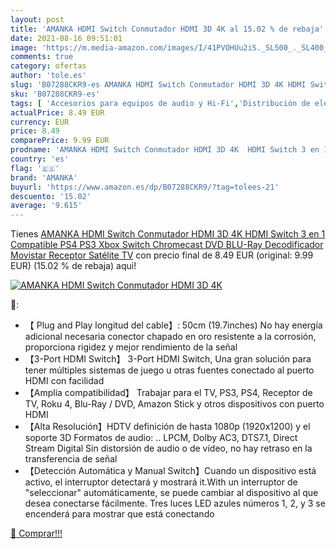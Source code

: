 ```yaml
---
layout: post
title: 'AMANKA HDMI Switch Conmutador HDMI 3D 4K al 15.02 % de rebaja'
date: 2021-08-16 09:51:01
image: 'https://m.media-amazon.com/images/I/41PVOHUu2iS._SL500_._SL400_.jpg'
comments: true
category: ofertas
author: 'tole.es'
slug: 'B07288CKR9-es AMANKA HDMI Switch Conmutador HDMI 3D 4K HDMI Switch 3 en...'
sku: 'B07288CKR9-es'
tags: [ 'Accesorios para equipos de audio y Hi-Fi','Distribución de electrónica','Electrónica','Equipos de audio y Hi-Fi','Selectores electrónicos de audio y vídeo','amanka','ps4','xbox', ]
actualPrice: 8.49 EUR
currency: EUR
price: 8.49
comparePrice: 9.99 EUR
prodname: 'AMANKA HDMI Switch Conmutador HDMI 3D 4K  HDMI Switch 3 en 1 Compatible PS4 PS3 Xbox Switch Chromecast DVD BLU-Ray Decodificador Movistar Receptor Satélite TV'
country: 'es'
flag: '🇪🇸'
brand: 'AMANKA'
buyurl: 'https://www.amazon.es/dp/B07288CKR9/?tag=tolees-21'
descuento: '15.02'
average: '9.615'
---
```


Tienes [AMANKA HDMI Switch Conmutador HDMI 3D 4K  HDMI Switch 3 en 1 Compatible PS4 PS3 Xbox Switch Chromecast DVD BLU-Ray Decodificador Movistar Receptor Satélite TV](https://www.amazon.es/dp/B07288CKR9/?tag=tolees-21) con precio final de  8.49 EUR (original: 9.99 EUR) (15.02 %  de rebaja) aqui!

[![AMANKA HDMI Switch Conmutador HDMI 3D 4K](https://m.media-amazon.com/images/I/41PVOHUu2iS._SL500_._SL400_.jpg)](https://www.amazon.es/dp/B07288CKR9/?tag=tolees-21)

🔎:

- 【 Plug and Play longitud del cable】: 50cm (19.7inches) No hay energía adicional necesaria conector chapado en oro resistente a la corrosión, proporciona rigidez y mejor rendimiento de la señal
- 【3-Port HDMI Switch】 3-Port HDMI Switch, Una gran solución para tener múltiples sistemas de juego u otras fuentes conectado al puerto HDMI con facilidad
- 【Amplia compatibilidad】 Trabajar para el TV, PS3, PS4, Receptor de TV, Roku 4, Blu-Ray / DVD, Amazon Stick y otros dispositivos con puerto HDMI
- 【Alta Resolución】HDTV definición de hasta 1080p (1920x1200) y el soporte 3D Formatos de audio: .. LPCM, Dolby AC3, DTS7.1, Direct Stream Digital Sin distorsión de audio o de vídeo, no hay retraso en la transferencia de señal
- 【Detección Automática y Manual Switch】Cuando un dispositivo está activo, el interruptor detectará y mostrará it.With un interruptor de "seleccionar" automáticamente, se puede cambiar al dispositivo al que desea conectarse fácilmente. Tres luces LED azules números 1, 2, y 3 se encenderá para mostrar que está conectando

[🛒 Comprar!!!](https://www.amazon.es/dp/B07288CKR9/?tag=tolees-21)
